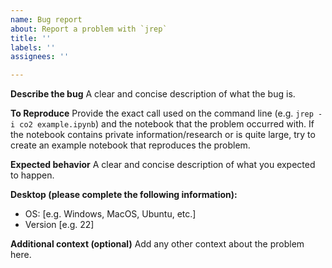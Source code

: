 ```yaml
---
name: Bug report
about: Report a problem with `jrep`
title: ''
labels: ''
assignees: ''

---
```


**Describe the bug**
A clear and concise description of what the bug is.

**To Reproduce**
Provide the exact call used on the command line (e.g. `jrep -i co2 example.ipynb`) and the notebook that the problem occurred with. If the notebook contains private information/research or is quite large, try to create an example notebook that reproduces the problem.

**Expected behavior**
A clear and concise description of what you expected to happen.

**Desktop (please complete the following information):**
 - OS: [e.g. Windows, MacOS, Ubuntu, etc.]
 - Version [e.g. 22]

**Additional context (optional)**
Add any other context about the problem here.
